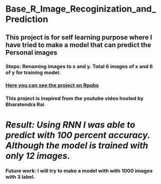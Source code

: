 # Base_R_Image_Recoginization_and_Prediction
## This project is for self learning purpose where I have tried to make a model that can predict the Personal images
### Steps: Renaming images to x and y. Total 6 images of x and 6 of y for training model. 
### [Here you can see the project on Rpubs](http://rpubs.com/amitbhsingh/406342)
### This project is inspired from the youtube video hosted by Bharatendra Rai
# _Result: Using RNN I was able to predict with 100 percent accuracy. Although the model is trained with only 12 images._ 
### Future work: I will try to make a model with with 1000 images with 3 label.

